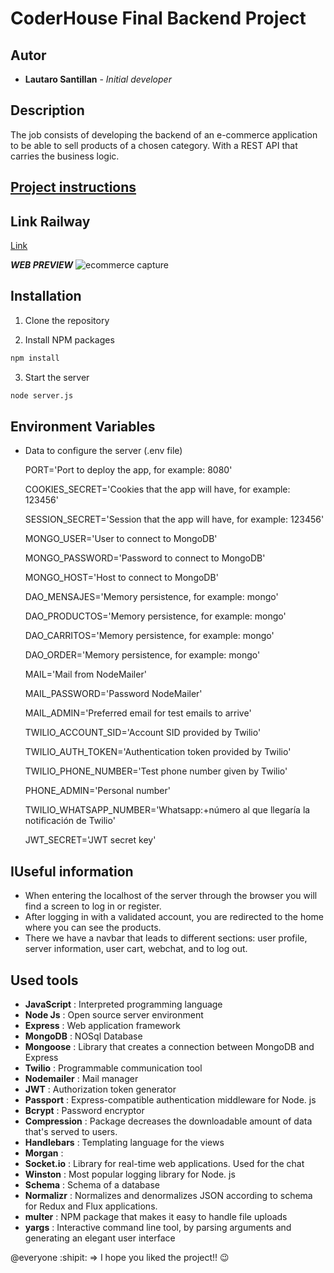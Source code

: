 # CoderHouse Final Backend Project

## Autor

* **Lautaro Santillan** - *Initial developer*  

## Description
The job consists of developing the backend of an e-commerce application to be able to sell products of a chosen category. With a REST API that carries the business logic.

## [Project instructions](https://docs.google.com/document/d/1bVNLHkuWU2ao1DWFQLK2qRH9Fw9PIqzl4xkQp0UNtmg/edit)

## Link Railway
[Link]() 

***WEB PREVIEW***
![ecommerce capture](https://firebasestorage.googleapis.com/v0/b/fotoscap-6a770.appspot.com/o/PreviewWeb.png?alt=media&token=1a87a160-b512-456c-83a2-518963a984ee)


## Installation

1.  Clone the repository

2.  Install NPM packages

```bash
npm install
```
3. Start the server
```bash
node server.js
```

## Environment Variables

* Data to configure the server (.env file)

    PORT='Port to deploy the app, for example: 8080'

    COOKIES_SECRET='Cookies that the app will have, for example: 123456'

    SESSION_SECRET='Session that the app will have, for example: 123456'

    MONGO_USER='User to connect to MongoDB'

    MONGO_PASSWORD='Password to connect to MongoDB'

    MONGO_HOST='Host to connect to MongoDB'

    DAO_MENSAJES='Memory persistence, for example: mongo'

    DAO_PRODUCTOS='Memory persistence, for example: mongo'

    DAO_CARRITOS='Memory persistence, for example: mongo'

    DAO_ORDER='Memory persistence, for example: mongo'

    MAIL='Mail from NodeMailer'

    MAIL_PASSWORD='Password NodeMailer'

    MAIL_ADMIN='Preferred email for test emails to arrive'

    TWILIO_ACCOUNT_SID='Account SID provided by Twilio'

    TWILIO_AUTH_TOKEN='Authentication token provided by Twilio'

    TWILIO_PHONE_NUMBER='Test phone number given by Twilio'

    PHONE_ADMIN='Personal number'

    TWILIO_WHATSAPP_NUMBER='Whatsapp:+número al que llegaría la notificación de Twilio'

    JWT_SECRET='JWT secret key'

## IUseful information

* When entering the localhost of the server through the browser you will find a screen to log in or register.
* After logging in with a validated account, you are redirected to the home where you can see the products.
* There we have a navbar that leads to different sections: user profile, server information, user cart, webchat, and to log out.

## Used tools

- **JavaScript** : Interpreted programming language
- **Node Js** : Open source server environment
- **Express** : Web application framework
- **MongoDB** : NOSql Database
- **Mongoose** : Library that creates a connection between MongoDB and Express
- **Twilio** : Programmable communication tool
- **Nodemailer** : Mail manager
- **JWT** : Authorization token generator
- **Passport** :  Express-compatible authentication middleware for Node. js
- **Bcrypt** : Password encryptor
- **Compression** : Package decreases the downloadable amount of data that's served to users.
- **Handlebars** : Templating language for the views
- **Morgan** :
- **Socket.io** : Library for real-time web applications. Used for the chat
- **Winston** : Most popular logging library for Node. js
- **Schema** : Schema of a database
- **Normalizr** : Normalizes and denormalizes JSON according to schema for Redux and Flux applications.
- **multer** : NPM package that makes it easy to handle file uploads
- **yargs** : Interactive command line tool, by parsing arguments and generating an elegant user interface

@everyone :shipit: => I hope you liked the project!! :wink: